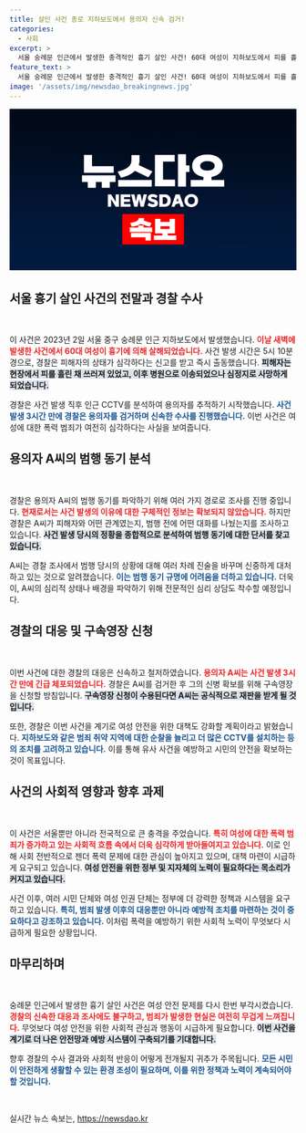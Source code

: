 ```yaml
---
title: 살인 사건 종로 지하보도에서 용의자 신속 검거!
categories:
  - 사회
excerpt: >
  서울 숭례문 인근에서 발생한 충격적인 흉기 살인 사건! 60대 여성이 지하보도에서 피를 흘리며 발견되어 병원으로 이송 중 심정지로 사망. 경찰, 3시간 만에 용의자 긴급체포! 사건의 전말은?
feature_text: >
  서울 숭례문 인근에서 발생한 충격적인 흉기 살인 사건! 60대 여성이 지하보도에서 피를 흘리며 발견되어 병원으로 이송 중 심정지로 사망. 경찰, 3시간 만에 용의자 긴급체포! 사건의 전말은?
image: '/assets/img/newsdao_breakingnews.jpg'
---
```


<p><img src="/assets/img/newsdao_breakingnews.jpg" alt="firstkoreanews 속보" /></p>

<h2 data-ke-size="size26">서울 흉기 살인 사건의 전말과 경찰 수사</h2>

<p data-ke-size="size16">&nbsp;</p>

<p>이 사건은 2023년 2일 서울 중구 숭례문 인근 지하보도에서 발생했습니다. <b><span style="color: #ee2323;">이날 새벽에 발생한 사건에서 60대 여성이 흉기에 의해 살해되었습니다.</span></b> 사건 발생 시간은 5시 10분경으로, 경찰은 피해자의 상태가 심각하다는 신고를 받고 즉시 출동했습니다. <b><span style="background-color: #21538527;">피해자는 현장에서 피를 흘린 채 쓰러져 있었고, 이후 병원으로 이송되었으나 심정지로 사망하게 되었습니다.</span></b> </p>

<p>경찰은 사건 발생 직후 인근 CCTV를 분석하여 용의자를 추적하기 시작했습니다. <b><span style="color: #1a5490;">사건 발생 3시간 만에 경찰은 용의자를 검거하며 신속한 수사를 진행했습니다.</span></b> 이번 사건은 여성에 대한 폭력 범죄가 여전히 심각하다는 사실을 보여줍니다. </p>

<h2 data-ke-size="size26">용의자 A씨의 범행 동기 분석</h2>

<p data-ke-size="size16">&nbsp;</p>

<p>경찰은 용의자 A씨의 범행 동기를 파악하기 위해 여러 가지 경로로 조사를 진행 중입니다. <b><span style="color: #ee2323;">현재로서는 사건 발생의 이유에 대한 구체적인 정보는 확보되지 않았습니다.</span></b> 하지만 경찰은 A씨가 피해자와 어떤 관계였는지, 범행 전에 어떤 대화를 나눴는지를 조사하고 있습니다. <b><span style="background-color: #21538527;">사건 발생 당시의 정황을 종합적으로 분석하여 범행 동기에 대한 단서를 찾고 있습니다.</span></b></p>

<p>A씨는 경찰 조사에서 범행 당시의 상황에 대해 여러 차례 진술을 바꾸며 신중하게 대처하고 있는 것으로 알려졌습니다. <b><span style="color: #1a5490;">이는 범행 동기 규명에 어려움을 더하고 있습니다.</span></b> 더욱이, A씨의 심리적 상태나 배경을 파악하기 위해 전문적인 심리 상담도 착수할 예정입니다. </p>

<h2 data-ke-size="size26">경찰의 대응 및 구속영장 신청</h2>

<p data-ke-size="size16">&nbsp;</p>

<p>이번 사건에 대한 경찰의 대응은 신속하고 철저하였습니다. <b><span style="color: #ee2323;">용의자 A씨는 사건 발생 3시간 만에 긴급 체포되었습니다.</span></b> 경찰은 A씨를 검거한 후 그의 신병 확보를 위해 구속영장을 신청할 방침입니다. <b><span style="background-color: #21538527;">구속영장 신청이 수용된다면 A씨는 공식적으로 재판을 받게 될 것입니다.</span></b></p>

<p>또한, 경찰은 이번 사건을 계기로 여성 안전을 위한 대책도 강화할 계획이라고 밝혔습니다. <b><span style="color: #1a5490;">지하보도와 같은 범죄 취약 지역에 대한 순찰을 늘리고 더 많은 CCTV를 설치하는 등의 조치를 고려하고 있습니다.</span></b> 이를 통해 유사 사건을 예방하고 시민의 안전을 확보하는 것이 목표입니다. </p>

<h2 data-ke-size="size26">사건의 사회적 영향과 향후 과제</h2>

<p data-ke-size="size16">&nbsp;</p>

<p>이 사건은 서울뿐만 아니라 전국적으로 큰 충격을 주었습니다. <b><span style="color: #ee2323;">특히 여성에 대한 폭력 범죄가 증가하고 있는 사회적 흐름 속에서 더욱 심각하게 받아들여지고 있습니다.</span></b> 이로 인해 사회 전반적으로 젠더 폭력 문제에 대한 관심이 높아지고 있으며, 대책 마련이 시급하게 요구되고 있습니다. <b><span style="background-color: #21538527;">여성 안전을 위한 정부 및 지자체의 노력이 필요하다는 목소리가 커지고 있습니다.</span></b></p>

<p>사건 이후, 여러 시민 단체와 여성 인권 단체는 정부에 더 강력한 정책과 시스템을 요구하고 있습니다. <b><span style="color: #1a5490;">특히, 범죄 발생 이후의 대응뿐만 아니라 예방적 조치를 마련하는 것이 중요하다고 강조하고 있습니다.</span></b> 이처럼 폭력을 예방하기 위한 사회적 노력이 무엇보다 시급하게 필요한 상황입니다. </p>

<h2 data-ke-size="size26">마무리하며</h2>

<p data-ke-size="size16">&nbsp;</p>

<p>숭례문 인근에서 발생한 흉기 살인 사건은 여성 안전 문제를 다시 한번 부각시켰습니다. <b><span style="color: #ee2323;">경찰의 신속한 대응과 조사에도 불구하고, 범죄가 발생한 현실은 여전히 무겁게 느껴집니다.</span></b> 무엇보다 여성 안전을 위한 사회적 관심과 행동이 시급하게 필요합니다. <b><span style="background-color: #21538527;">이번 사건을 계기로 더 나은 안전망과 예방 시스템이 구축되기를 기대합니다.</span></b></p>

<p>향후 경찰의 수사 결과와 사회적 반응이 어떻게 전개될지 귀추가 주목됩니다. <b><span style="color: #1a5490;">모든 시민이 안전하게 생활할 수 있는 환경 조성이 필요하며, 이를 위한 정책과 노력이 계속되어야 할 것입니다.</span></b></p>

<p data-ke-size="size16">&nbsp;</p>
실시간 뉴스 속보는, <a href="https://newsdao.kr" rel="dofollow">https://newsdao.kr</a>


